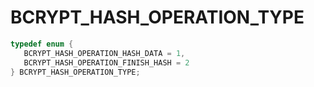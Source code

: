 # BCRYPT_HASH_OPERATION_TYPE

```C
typedef enum {
   BCRYPT_HASH_OPERATION_HASH_DATA = 1,
   BCRYPT_HASH_OPERATION_FINISH_HASH = 2
} BCRYPT_HASH_OPERATION_TYPE;
```
